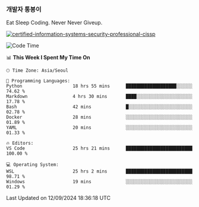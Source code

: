 ### 개발자 통붕이
Eat Sleep Coding.
Never Never Giveup.

[![certified-information-systems-security-professional-cissp](https://user-images.githubusercontent.com/44606727/157613689-acd84ec6-5f8f-4e79-89d9-a8d51f033634.png)](https://www.credly.com/badges/f394a010-85a0-450b-9136-8043af01d71c/public_url)

<!--START_SECTION:waka-->
![Code Time](http://img.shields.io/badge/Code%20Time-3%2C441%20hrs%203%20mins-blue)

📊 **This Week I Spent My Time On** 

```text
🕑︎ Time Zone: Asia/Seoul

💬 Programming Languages: 
Python                   18 hrs 55 mins      ███████████████████░░░░░░   74.62 % 
Markdown                 4 hrs 30 mins       ████░░░░░░░░░░░░░░░░░░░░░   17.78 % 
Bash                     42 mins             █░░░░░░░░░░░░░░░░░░░░░░░░   02.78 % 
Docker                   28 mins             ░░░░░░░░░░░░░░░░░░░░░░░░░   01.89 % 
YAML                     20 mins             ░░░░░░░░░░░░░░░░░░░░░░░░░   01.33 % 

🔥 Editors: 
VS Code                  25 hrs 21 mins      █████████████████████████   100.00 % 

💻 Operating System: 
WSL                      25 hrs 2 mins       █████████████████████████   98.71 % 
Windows                  19 mins             ░░░░░░░░░░░░░░░░░░░░░░░░░   01.29 % 
```


 Last Updated on 12/09/2024 18:36:18 UTC
<!--END_SECTION:waka-->
